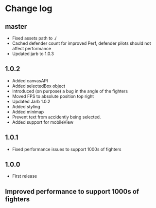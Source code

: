 # Change log
## master
- Fixed assets path to ./
- Cached defender count for improved Perf, defender pilots should not affect performance
- Updated jarb to 1.0.3
## 1.0.2
- Added canvasAPI
- Added selectedBox object
- Introduced (on purpose) a bug in the angle of the fighters
- Moved FPS to absolute position top right
- Updated Jarb 1.0.2
- Added styling
- Added minimap
- Prevent text from accidently being selected.
- Added support for mobileView
## 1.0.1
- Fixed performance issues to support 1000s of fighters
## 1.0.0
- First release
## Improved performance to support 1000s of fighters